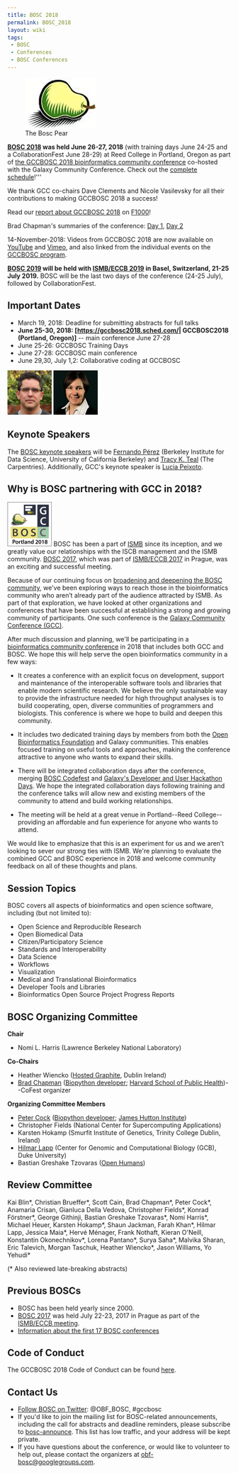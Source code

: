 ```yaml
---
title: BOSC 2018
permalink: BOSC_2018
layout: wiki
tags:
 - BOSC
 - Conferences
 - BOSC Conferences
---
```


<figure>
<img src="Pear.png" title="The Bosc Pear" />
<figcaption>The Bosc Pear</figcaption>
</figure>

**[BOSC 2018](https://gccbosc2018.sched.com/) was held June 26-27,
2018** (with training days June 24-25 and a CollaborationFest June
28-29) at Reed College in Portland, Oregon as part of [the GCCBOSC 2018
bioinformatics community conference](https://gccbosc2018.sched.com/)
co-hosted with the Galaxy Community Conference. Check out the [complete
schedule](https://gccbosc2018.sched.com/)!'''

We thank GCC co-chairs Dave Clements and Nicole Vasilevsky for all their
contributions to making GCCBOSC 2018 a success!

Read our [report about GCCBOSC
2018](https://f1000research.com/collections/BOSC?&selectedDomain=articles)
on
[F1000](https://f1000research.com/collections/BOSC?&selectedDomain=articles)!

Brad Chapman's summaries of the conference: [Day
1](https://github.com/chapmanb/bcbb/blob/master/posts/conferences/bosc2018_day1a.md),
[Day
2](https://github.com/chapmanb/bcbb/blob/master/posts/conferences/bosc2018_day2.md)

14-November-2018: Videos from GCCBOSC 2018 are now available on
[YouTube](https://www.youtube.com/playlist?list=PLir-OOQiOhXaHvCY_KYshsOMULuXDqvh7)
and [Vimeo](https://vimeo.com/channels/gccbosc2018), and also linked
from the individual events on the [GCCBOSC
program](https://gccbosc2018.sched.com/).

<b>[BOSC 2019](https://www.open-bio.org/wiki/BOSC_2019) will be held
with [ISMB/ECCB 2019](https://www.iscb.org/ismbeccb2019) in Basel,
Switzerland, 21-25 July 2019.</b> BOSC will be the last two days of the
conference (24-25 July), followed by CollaborationFest.

## Important Dates

- March 19, 2018: Deadline for submitting abstracts for full talks
- **June 25-30, 2018: \[<https://gccbosc2018.sched.com/>\| GCCBOSC2018
  (Portland, Oregon)\]** -- main conference June 27-28
- June 25-26: GCCBOSC Training Days
- June 27-28: GCCBOSC main conference
- June 29,30, July 1,2: Collaborative coding at GCCBOSC

<img src="FernandoPerez.jpg" title="Fernando Perez" width="100"
alt="Fernando Perez" />
<img src="TracyTeal.jpg" title="Tracy K. Teal" width="100"
alt="Tracy K. Teal" />

## Keynote Speakers

The [BOSC keynote
speakers](https://gccbosc2018.sched.com/directory/speakers) will be
[Fernando Pérez](https://gccbosc2018.sched.com/speaker/fperez10)
(Berkeley Institute for Data Science, University of California Berkeley)
and [Tracy K. Teal](https://gccbosc2018.sched.com/speaker/tkteal) (The
Carpentries). Additionally, GCC's keynote speaker is [Lucia
Peixoto](https://gccbosc2018.sched.com/speaker/lucia.peixoto).

## Why is BOSC partnering with GCC in 2018?

<img src="Gcc-bosc-2018-logo_boxed_300.png" title="GCCBOSC 2018"
width="100" alt="GCCBOSC 2018" /> BOSC has been a part of
[ISMB](https://www.iscb.org/ismb2018) since its inception, and we
greatly value our relationships with the ISCB management and the ISMB
community. [BOSC 2017](BOSC_2017 "wikilink"), which was part of
[ISMB/ECCB 2017](https://www.iscb.org/ismbeccb2017) in Prague, was an
exciting and successful meeting.

Because of our continuing focus on [broadening and deepening the BOSC
community](https://github.com/OBF/obf-docs/blob/master/Travel_fellowships.md),
we've been exploring ways to reach those in the bioinformatics community
who aren’t already part of the audience attracted by ISMB. As part of
that exploration, we have looked at other organizations and conferences
that have been successful at establishing a strong and growing community
of participants. One such conference is the [Galaxy Community Conference
(GCC)](https://gcc2017.sciencesconf.org/).

After much discussion and planning, we'll be participating in a
[bioinformatics community conference](https://gccbosc2018.sched.com/) in
2018 that includes both GCC and BOSC. We hope this will help serve the
open bioinformatics community in a few ways:

- It creates a conference with an explicit focus on development, support
  and maintenance of the interoperable software tools and libraries that
  enable modern scientific research. We believe the only sustainable way
  to provide the infrastructure needed for high throughput analyses is
  to build cooperating, open, diverse communities of programmers and
  biologists. This conference is where we hope to build and deepen this
  community.

<!-- -->

- It includes two dedicated training days by members from both the [Open
  Bioinformatics Foundation](https://www.open-bio.org/wiki/Main_Page)
  and Galaxy communities. This enables focused training on useful tools
  and approaches, making the conference attractive to anyone who wants
  to expand their skills.

<!-- -->

- There will be integrated collaboration days after the conference,
  merging [BOSC Codefest](https://www.open-bio.org/wiki/Codefest_2017)
  and [Galaxy's Developer and User Hackathon
  Days](https://gcc2017.sciencesconf.org/resource/page/id/10). We hope
  the integrated collaboration days following training and the
  conference talks will allow new and existing members of the community
  to attend and build working relationships.

<!-- -->

- The meeting will be held at a great venue in Portland--Reed
  College--providing an affordable and fun experience for anyone who
  wants to attend.

We would like to emphasize that this is an experiment for us and we
aren’t looking to sever our strong ties with ISMB. We're planning to
evaluate the combined GCC and BOSC experience in 2018 and welcome
community feedback on all of these thoughts and plans.

## Session Topics

BOSC covers all aspects of bioinformatics and open science software,
including (but not limited to):

- Open Science and Reproducible Research
- Open Biomedical Data
- Citizen/Participatory Science
- Standards and Interoperability
- Data Science
- Workflows
- Visualization
- Medical and Translational Bioinformatics
- Developer Tools and Libraries
- Bioinformatics Open Source Project Progress Reports

## BOSC Organizing Committee

**Chair**

- Nomi L. Harris (Lawrence Berkeley National Laboratory)

**Co-Chairs**

- Heather Wiencko ([Hosted Graphite](https://www.hostedgraphite.com),
  Dublin Ireland)
- [Brad Chapman](http://bcbio.wordpress.com) ([Biopython
  developer](http://biopython.org); [Harvard School of Public
  Health](http://compbio.sph.harvard.edu/chb/))--CoFest organizer

**Organizing Committee Members**

- [Peter Cock](http://www.scri.ac.uk/staff/petercock) ([Biopython
  developer](http://biopython.org); [James Hutton
  Institute](http://www.hutton.ac.uk))
- Christopher Fields (National Center for Supercomputing Applications)
- Karsten Hokamp (Smurfit Institute of Genetics, Trinity College Dublin,
  Ireland)
- [Hilmar Lapp](http://www.bioperl.org/wiki/Hilmar_Lapp) (Center for
  Genomic and Computational Biology (GCB), Duke University)
- Bastian Greshake Tzovaras ([Open Humans](https://www.openhumans.org/))

## Review Committee

Kai Blin\*, Christian Brueffer\*, Scott Cain, Brad Chapman\*, Peter
Cock\*, Anamaria Crisan, Gianluca Della Vedova, Christopher Fields\*,
Konrad Förstner\*, George Githinji, Bastian Greshake Tzovaras\*, Nomi
Harris\*, Michael Heuer, Karsten Hokamp\*, Shaun Jackman, Farah Khan\*,
Hilmar Lapp, Jessica Maia\*, Hervé Ménager, Frank Nothaft, Kieran
O'Neill, Konstantin Okonechnikov\*, Lorena Pantano\*, Surya Saha\*,
Malvika Sharan, Eric Talevich, Morgan Taschuk, Heather Wiencko\*, Jason
Williams, Yo Yehudi\*

(\* Also reviewed late-breaking abstracts)

## Previous BOSCs

- BOSC has been held yearly since 2000.
- [BOSC 2017](BOSC_2017 "wikilink") was held July 22-23, 2017 in Prague
  as part of the [ISMB/ECCB meeting](https://www.iscb.org/ismbeccb2017).
- [ Information about the first 17 BOSC
  conferences](Past_BOSC_conferences "wikilink")

## Code of Conduct

The GCCBOSC 2018 Code of Conduct can be found
[here](https://galaxyproject.org/events/gccbosc2018/code-of-conduct/).

## Contact Us

- [Follow BOSC on Twitter](https://twitter.com/OBF_BOSC): @OBF_BOSC,
  \#gccbosc
- If you'd like to join the mailing list for BOSC-related announcements,
  including the call for abstracts and deadline reminders, please
  subscribe to
  [bosc-announce](http://lists.open-bio.org/mailman/listinfo/bosc-announce).
  This list has low traffic, and your address will be kept private.
- If you have questions about the conference, or would like to volunteer
  to help out, please contact the organizers at
  <obf-bosc@googlegroups.com>.
